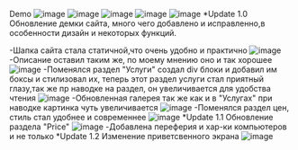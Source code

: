   Demo
![image](https://github.com/user-attachments/assets/9cece8ab-0e5d-4e8d-bb66-d08419f56ad8)
![image](https://github.com/user-attachments/assets/719db668-d5f3-45f5-a6d0-692fca2785e1)
![image](https://github.com/user-attachments/assets/71a1713d-80d3-4920-a51c-6714eb9aa097)
![image](https://github.com/user-attachments/assets/12c608cb-da07-427b-841b-28e47e51c909)
![image](https://github.com/user-attachments/assets/f2834201-4731-43e4-b0b5-2f5f36ed7a1e)
  *Update 1.0
Обновление демки сайта, много чего добавлено и исправленно,в особенности дизайн и некоторых функций.

-Шапка сайта стала статичной,что очень удобно и практично
![image](https://github.com/user-attachments/assets/04c87a25-d543-4db4-ba05-38c55b28a12c)
-Описание оставил таким же, по моему мнению оно и так хорошее
![image](https://github.com/user-attachments/assets/b6ec3af1-e313-42d9-a645-180a908a07a7)
-Поменялся раздел "Услуги" создал div блоки и добавил им боксы и стилизовал их, теперь этот раздел услуги стал приятный глазу,так же пр наводке на раздел, он увеличивается для удобства чтения
![image](https://github.com/user-attachments/assets/44217831-e7e8-4d8a-b8d6-4dc6cf464753)
-Обновленная галерея так же как и в "Услугах" при наводке картинка чуть увеличивается
![image](https://github.com/user-attachments/assets/5be0aee6-7544-45c9-a9ba-30ddf9308398)
-Поменялся раздел цен, стиль стал удобнее и современнее
![image](https://github.com/user-attachments/assets/ce7829d5-f943-4df4-9464-5962e195a85b)
  *Update 1.1
  Обновление раздела "Price"
![image](https://github.com/user-attachments/assets/a9bea523-2a04-4e9d-a09b-7fddf9b86fdb)
-Добавлена переферия и хар-ки компьютеров и не только 
  *Update 1.2 
  Изменение приветсвенного экрана 
![image](https://github.com/user-attachments/assets/4b884d8b-7012-4945-b26c-308fba4a2fa4)
